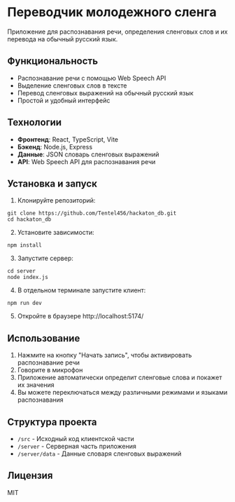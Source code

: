 # Переводчик молодежного сленга

Приложение для распознавания речи, определения сленговых слов и их перевода на обычный русский язык.

## Функциональность

- Распознавание речи с помощью Web Speech API
- Выделение сленговых слов в тексте
- Перевод сленговых выражений на обычный русский язык
- Простой и удобный интерфейс

## Технологии

- **Фронтенд**: React, TypeScript, Vite
- **Бэкенд**: Node.js, Express
- **Данные**: JSON словарь сленговых выражений
- **API**: Web Speech API для распознавания речи

## Установка и запуск

1. Клонируйте репозиторий:
```
git clone https://github.com/Tentel456/hackaton_db.git
cd hackaton_db
```

2. Установите зависимости:
```
npm install
```

3. Запустите сервер:
```
cd server
node index.js
```

4. В отдельном терминале запустите клиент:
```
npm run dev
```

5. Откройте в браузере http://localhost:5174/

## Использование

1. Нажмите на кнопку "Начать запись", чтобы активировать распознавание речи
2. Говорите в микрофон
3. Приложение автоматически определит сленговые слова и покажет их значения
4. Вы можете переключаться между различными режимами и языками распознавания

## Структура проекта

- `/src` - Исходный код клиентской части
- `/server` - Серверная часть приложения
- `/server/data` - Данные словаря сленговых выражений

## Лицензия

MIT 